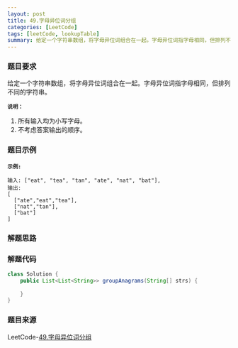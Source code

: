 ```yaml
---
layout: post
title: 49.字母异位词分组
categories: [LeetCode]
tags: [leetCode, lookupTable]
summary: 给定一个字符串数组，将字母异位词组合在一起。字母异位词指字母相同，但排列不同的字符串。
---
```


### 题目要求
给定一个字符串数组，将字母异位词组合在一起。字母异位词指字母相同，但排列不同的字符串。

**`说明：`**
1. 所有输入均为小写字母。
1. 不考虑答案输出的顺序。

### 题目示例
**`示例:`** 
```
输入: ["eat", "tea", "tan", "ate", "nat", "bat"],
输出:
[
  ["ate","eat","tea"],
  ["nat","tan"],
  ["bat"]
]
```

### 解题思路


### 解题代码
```java
class Solution {
    public List<List<String>> groupAnagrams(String[] strs) {
        
    }
}
```

### 题目来源
LeetCode-[49.字母异位词分组](https://leetcode-cn.com/problems/group-anagrams/)
